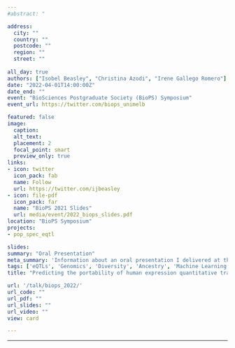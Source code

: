 ```yaml
---
#abstract: "

address:
  city: ""
  country: ""
  postcode: ""
  region: ""
  street: ""
  
all_day: true
authors: ["Isobel Beasley", "Christina Azodi", "Irene Gallego Romero"]
date: "2022-04-01T14:00:00Z"
date_end: ""
event: "BioSciences Postgraduate Society (BioPS) Symposium"
event_url: https://twitter.com/biops_unimelb

featured: false
image: 
  caption: 
  alt_text: 
  placement: 2
  focal_point: smart
  preview_only: true
links:
- icon: twitter
  icon_pack: fab
  name: Follow
  url: https://twitter.com/ijbeasley
- icon: file-pdf
  icon_pack: far
  name: "BioPS 2021 Slides"
  url: media/event/2022_biops_slides.pdf
location: "BioPS Symposium"
projects: 
- pop_spec_eqtl

slides: 
summary: "Oral Presentation"
meta_summary: 'Information about an oral presentation I delivered at the Biosciences Postgraduate Student Society symposium at the Iniversity of Melbourne in April 2022. Abstract title: Predicting the portability of human expression quantitative trait loci (eQTLs) across populations'
tags: ['eQTLs', 'Genomics', 'Diversity', 'Ancestry', 'Machine Learning']
title: "Predicting the portability of human expression quantitative trait loci (eQTLs) across populations"

url: '/talk/biops_2022/'
url_code: ""
url_pdf: ""
url_slides: ""
url_video: ""
view: card

---
```

---
